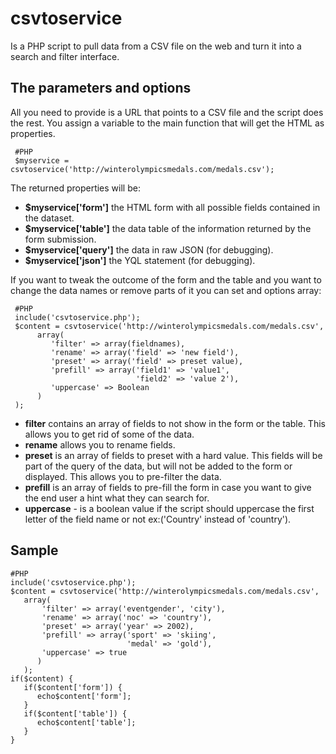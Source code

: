 csvtoservice
============
Is a PHP script to pull data from a CSV file on the web and turn it into a search and filter interface.

The parameters and options
-----------------------------

All you need to provide is a URL that points to a CSV file and the script does the rest.
You assign a variable to the main function that will get the HTML as properties.


     #PHP
     $myservice = csvtoservice('http://winterolympicsmedals.com/medals.csv');

The returned properties will be:

- **$myservice['form']** the HTML form with all possible fields contained in the dataset.
- **$myservice['table']** the data table of the information returned by the form submission.
- **$myservice['query']** the data in raw JSON (for debugging).
- **$myservice['json']** the YQL statement (for debugging).

If you want to tweak the outcome of the form and the table and you want to change the data names or remove parts of it 
you can set and options array:

     #PHP
     include('csvtoservice.php');
     $content = csvtoservice('http://winterolympicsmedals.com/medals.csv',
          array(
             'filter' => array(fieldnames),
             'rename' => array('field' => 'new field'),
             'preset' => array('field' => preset value),
             'prefill' => array('field1' => 'value1',
                                'field2' => 'value 2'),
             'uppercase' => Boolean            
          )  
     ); 

- **filter** contains an array of fields to not show in the form or the table. This allows you to get rid of some of the data.
- **rename** allows you to rename fields.
- **preset** is an array of fields to preset with a hard value. This fields will be part of the query of the data, but will not be added to the form or displayed. This allows you to pre-filter the data.
- **prefill** is an array of fields to pre-fill the form in case you want to give the end user a hint what they can search for.
- **uppercase** - is a boolean value if the script should uppercase the first letter of the field name or not ex:('Country' instead of 'country').


## Sample

    #PHP
    include('csvtoservice.php');
    $content = csvtoservice('http://winterolympicsmedals.com/medals.csv',
       array(
           'filter' => array('eventgender', 'city'),
           'rename' => array('noc' => 'country'),
           'preset' => array('year' => 2002),
           'prefill' => array('sport' => 'skiing',
                              'medal' => 'gold'),
           'uppercase' => true  
          )  
       ); 
    if($content) {
       if($content['form']) {
          echo$content['form']; 
       }
       if($content['table']) {
          echo$content['table']; 
       } 
    } 